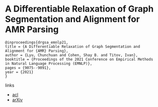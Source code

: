 # A Differentiable Relaxation of Graph Segmentation and Alignment for AMR Parsing

```
@inproceedings{drgsa_emnlp21,
title = {A Differentiable Relaxation of Graph Segmentation and Alignment for {AMR} Parsing},
author = {Lyu, Chunchuan and Cohen, Shay B. and Titov, Ivan},
booktitle = {Proceedings of the 2021 Conference on Empirical Methods in Natural Language Processing (EMNLP)},
pages = {9075--9091},
year = {2021}
}
```

links
- [acl](https://aclanthology.org/2021.emnlp-main.714)
- [arXiv](https://arxiv.org/abs/2010.12676)
